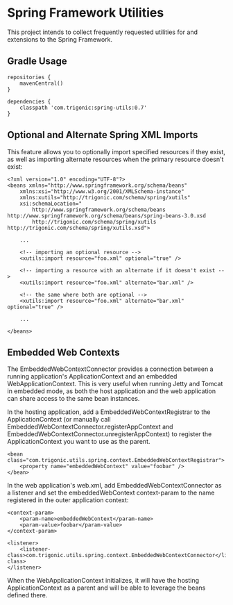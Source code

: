 # Spring Framework Utilities

This project intends to collect frequently requested utilities for and extensions to the Spring Framework.

## Gradle Usage

    repositories {
        mavenCentral()
    }

    dependencies {
        classpath 'com.trigonic:spring-utils:0.7'
    }


## Optional and Alternate Spring XML Imports

This feature allows you to optionally import specified resources if they exist, as well as importing alternate resources
when the primary resource doesn't exist:

    <?xml version="1.0" encoding="UTF-8"?>
    <beans xmlns="http://www.springframework.org/schema/beans"
        xmlns:xsi="http://www.w3.org/2001/XMLSchema-instance"
        xmlns:xutils="http://trigonic.com/schema/spring/xutils"
        xsi:schemaLocation="
            http://www.springframework.org/schema/beans http://www.springframework.org/schema/beans/spring-beans-3.0.xsd        
            http://trigonic.com/schema/spring/xutils http://trigonic.com/schema/spring/xutils.xsd">

        ...
    
        <!-- importing an optional resource -->
        <xutils:import resource="foo.xml" optional="true" />    
    
        <!-- importing a resource with an alternate if it doesn't exist -->
        <xutils:import resource="foo.xml" alternate="bar.xml" />    
    
        <!-- the same where both are optional -->
        <xutils:import resource="foo.xml" alternate="bar.xml" optional="true" />    

        ...
        
    </beans>

## Embedded Web Contexts

The EmbeddedWebContextConnector provides a connection between a running application's ApplicationContext and an embedded
WebApplicationContext.  This is very useful when running Jetty and Tomcat in embedded mode, as both the host application and
the web application can share access to the same bean instances.

In the hosting application, add a EmbeddedWebContextRegistrar to the ApplicationContext (or manually call
EmbeddedWebContextConnector.registerAppContext and EmbeddedWebContextConnector.unregisterAppContext) to register
the ApplicationContext you want to use as the parent.

    <bean class="com.trigonic.utils.spring.context.EmbeddedWebContextRegistrar">
        <property name="embeddedWebContext" value="foobar" />
    </bean>

In the web application's web.xml, add EmbeddedWebContextConnector as a listener and set the embeddedWebContext context-param
to the name registered in the outer application context:

    <context-param>
        <param-name>embeddedWebContext</param-name>
        <param-value>foobar</param-value>
    </context-param>

    <listener>
        <listener-class>com.trigonic.utils.spring.context.EmbeddedWebContextConnector</listener-class>
    </listener>

When the WebApplicationContext initializes, it will have the hosting ApplicationContext as a parent and will be able to leverage
the beans defined there.

